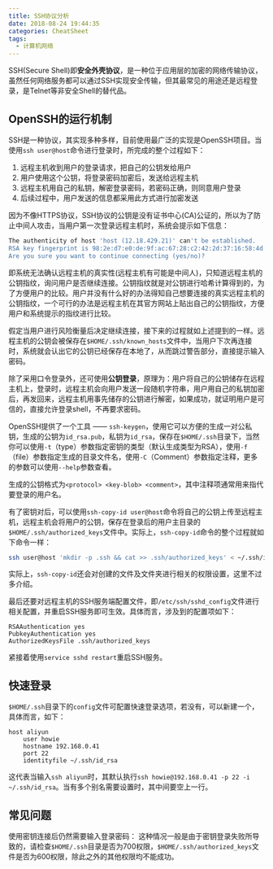 ```yaml
---
title: SSH协议分析
date: 2018-08-24 19:44:35
categories: CheatSheet
tags:
  - 计算机网络
---
```

SSH(Secure Shell)即**安全外壳协议**，是一种位于应用层的加密的网络传输协议，虽然任何网络服务都可以通过SSH实现安全传输，但其最常见的用途还是远程登录，是Telnet等非安全Shell的替代品。

## OpenSSH的运行机制

SSH是一种协议，其实现多种多样，目前使用最广泛的实现是OpenSSH项目。当使用`ssh user@host`命令进行登录时，所完成的整个过程如下：

1. 远程主机收到用户的登录请求，把自己的公钥发给用户
2. 用户使用这个公钥，将登录密码加密后，发送给远程主机
3. 远程主机用自己的私钥，解密登录密码，若密码正确，则同意用户登录
4. 后续过程中，用户发送的信息都采用此方式进行加密发送
<!--more-->
因为不像HTTPS协议，SSH协议的公钥是没有证书中心(CA)公证的，所以为了防止中间人攻击，当用户第一次登录远程主机时，系统会提示如下信息：

```bash
The authenticity of host 'host (12.18.429.21)' can't be established.
RSA key fingerprint is 98:2e:d7:e0:de:9f:ac:67:28:c2:42:2d:37:16:58:4d.
Are you sure you want to continue connecting (yes/no)?
```

即系统无法确认远程主机的真实性(远程主机有可能是中间人)，只知道远程主机的公钥指纹，询问用户是否继续连接。公钥指纹就是对公钥进行哈希计算得到的，为了方便用户的比较。用户并没有什么好的办法得知自己想要连接的真实远程主机的公钥指纹，一个可行的办法是远程主机在其官方网站上贴出自己的公钥指纹，方便用户和系统提示的指纹进行比较。

假定当用户进行风险衡量后决定继续连接，接下来的过程就如上述提到的一样。远程主机的公钥会被保存在`$HOME/.ssh/known_hosts`文件中，当用户下次再连接时，系统就会认出它的公钥已经保存在本地了，从而跳过警告部分，直接提示输入密码。

除了采用口令登录外，还可使用**公钥登录**，原理为：用户将自己的公钥储存在远程主机上，登录时，远程主机会向用户发送一段随机字符串，用户用自己的私钥加密后，再发回来，远程主机用事先储存的公钥进行解密，如果成功，就证明用户是可信的，直接允许登录shell，不再要求密码。

OpenSSH提供了一个工具 —— `ssh-keygen`，使用它可以方便的生成一对公私钥，生成的公钥为`id_rsa.pub`，私钥为`id_rsa`，保存在`$HOME/.ssh`目录下，当然你可以使用`-t`（type）参数指定密钥的类型（默认生成类型为RSA），使用`-f`（file）参数指定生成的目录文件名，使用`-C`（Comment）参数指定注释，更多的参数可以使用`--help`参数查看。

生成的公钥格式为`<protocol> <key-blob> <comment>`，其中注释项通常用来指代要登录的用户名。

有了密钥对后，可以使用`ssh-copy-id user@host`命令将自己的公钥上传至远程主机，远程主机会将用户的公钥，保存在登录后的用户主目录的`$HOME/.ssh/authorized_keys`文件中。实际上，`ssh-copy-id`命令的整个过程就如下命令一样：

```bash
ssh user@host 'mkdir -p .ssh && cat >> .ssh/authorized_keys' < ~/.ssh/id_rsa.pub
```

实际上，`ssh-copy-id`还会对创建的文件及文件夹进行相关的权限设置，这里不过多介绍。

最后还要对远程主机的SSH服务端配置文件，即`/etc/ssh/sshd_config`文件进行相关配置，并重启SSH服务即可生效。具体而言，涉及到的配置项如下：

```text
RSAAuthentication yes
PubkeyAuthentication yes
AuthorizedKeysFile .ssh/authorized_keys
```

紧接着使用`service sshd restart`重启SSH服务。

## 快速登录

`$HOME/.ssh`目录下的`config`文件可配置快速登录选项，若没有，可以新建一个，具体而言，如下：

```text
host aliyun
    user howie
    hostname 192.168.0.41
    port 22
    identityfile ~/.ssh/id_rsa
```

这代表当输入`ssh aliyun`时，其默认执行`ssh howie@192.168.0.41 -p 22 -i ~/.ssh/id_rsa`。当有多个别名需要设置时，其中间要空上一行。

## 常见问题

使用密钥连接后仍然需要输入登录密码：
这种情况一般是由于密钥登录失败所导致的，请检查`$HOME/.ssh`目录是否为700权限，`$HOME/.ssh/authorized_keys`文件是否为600权限，除此之外的其他权限均不能成功。
